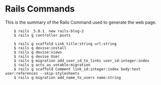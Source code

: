 # Rails Commands
This is the summary of the Rails Command used to generate the web page.

        $ rails _5.0.1_ new rails-blog-2
        $ rails g controller posts

        $ rails g scaffold Link title:string url:string
        $ rails g devise:install
        $ rails g devise:views
        $ rails g devise User
        $ rails g migration add_user_id_to_links user_id:integer:index
        $ rails g acts_as_votable:migration
        $ rails g scaffold Comment link_id:integer:index body:text user:references --skip-stylesheets
        $ rails g migration add_name_to_users name:string
